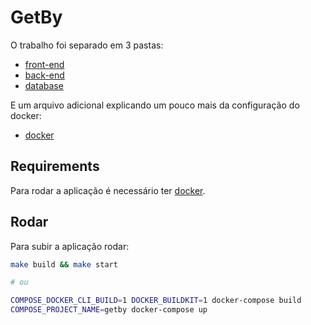 # GetBy

O trabalho foi separado em 3 pastas:

- [front-end](./frontend)
- [back-end](./backend)
- [database](./database)

E um arquivo adicional explicando um pouco mais da configuração do docker:

- [docker](./DOCKER.md)

## Requirements

Para rodar a aplicação é necessário ter [docker](https://www.docker.com/).

## Rodar

Para subir a aplicação rodar:

```sh
make build && make start

# ou

COMPOSE_DOCKER_CLI_BUILD=1 DOCKER_BUILDKIT=1 docker-compose build
COMPOSE_PROJECT_NAME=getby docker-compose up
```
